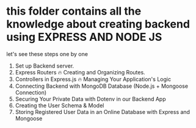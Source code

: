 # this folder contains all the knowledge about creating backend using EXPRESS AND NODE JS

let's see these steps one by one

1. Set up Backend server.
2. Express Routers 🔥 Creating and Organizing Routes.
3. Controllers in Express.js 🔥 Managing Your Application's Logic
4. Connecting Backend with MongoDB Database (Node.js + Mongoose Connection)
5. Securing Your Private Data with Dotenv in our Backend App
6. Creating the User Schema & Model
7. Storing Registered User Data in an Online Database with Express and Mongoose
